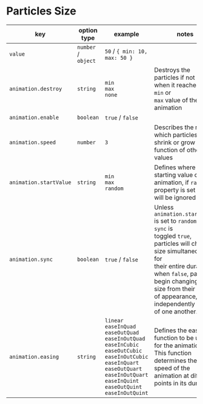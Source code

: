 # Particles Size

| key                    | option type         | example                        | notes                                                                                                                                                                                                                                                                                  |
| ---------------------- | ------------------- | ------------------------------ | -------------------------------------------------------------------------------------------------------------------------------------------------------------------------------------------------------------------------------------------------------------------------------------- |
| `value`                | `number` / `object` | `50` / `{ min: 10, max: 50 }`  |                                                                                                                                                                                                                                                                                        |
| `animation.destroy`    | `string`            | `min`<br />`max`<br />`none`   | Destroys the particles if not `none` when it reaches the `min` or <br> `max` value of the animation                                                                                                                                                                                    |
| `animation.enable`     | `boolean`           | `true` / `false`               |                                                                                                                                                                                                                                                                                        |
| `animation.speed`      | `number`            | `3`                            | Describes the rate at which particles will shrink or grow as a <br> function of other `size` values                                                                                                                                                                                    |
| `animation.startValue` | `string`            | `min`<br />`max`<br />`random` | Defines where is the starting value of the animation, if `random` <br> property is set this will be ignored                                                                                                                                                                            |
| `animation.sync`       | `boolean`           | `true` / `false`               | Unless `animation.startValue` is set to `random`, when `sync` is <br> toggled `true`, particles will change size simultaneously for <br> their entire duration; when `false`, particles begin changing <br> size from their time of appearance, but independently <br> of one another. |
| `animation.easing`     | `string`            | `linear`<br />`easeInQuad`<br />`easeOutQuad`<br />`easeInOutQuad`<br />`easeInCubic`<br />`easeOutCubic`<br />`easeInOutCubic`<br />`easeInQuart`<br />`easeOutQuart`<br />`easeInOutQuart`<br />`easeInQuint`<br />`easeOutQuint`<br />`easeInOutQuint` | Defines the easing function to be used for the animation. This function determines the speed of the animation at different points in its duration. |

